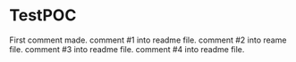 # TestPOC
First comment made.
comment #1 into readme file.
comment #2 into reame file.
comment #3 into readme file.
comment #4 into readme file.
